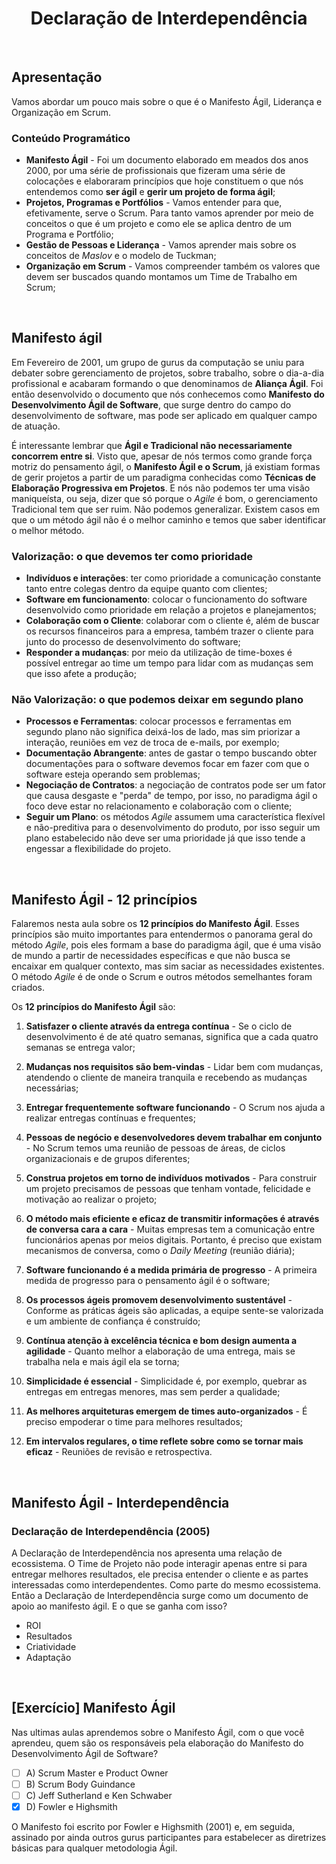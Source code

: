 <div align="center">

# Declaração de Interdependência

</div>

<br>

## Apresentação

Vamos abordar um pouco mais sobre o que é o Manifesto Ágil, Liderança e Organização em Scrum.

### Conteúdo Programático

- **Manifesto Ágil** - Foi um documento elaborado em meados dos anos 2000, por uma série de profissionais que fizeram uma série de colocações e elaboraram princípios que hoje constituem o que nós entendemos como **ser ágil** e **gerir um projeto de forma ágil**;
- **Projetos, Programas e Portfólios** - Vamos entender para que, efetivamente, serve o Scrum. Para tanto vamos aprender por meio de conceitos o que é um projeto e como ele se aplica dentro de um Programa e Portfólio;
- **Gestão de Pessoas e Liderança** - Vamos aprender mais sobre os conceitos de *Maslov* e o modelo de Tuckman;
- **Organização em Scrum** - Vamos compreender também  os valores que devem ser buscados quando montamos um Time de Trabalho em Scrum;

<br>

## Manifesto ágil

Em Fevereiro de 2001, um grupo de gurus da computação se uniu para debater sobre gerenciamento de projetos, sobre trabalho, sobre o dia-a-dia profissional e acabaram formando o que denominamos de **Aliança Ágil**. Foi então desenvolvido o documento que nós conhecemos como **Manifesto do Desenvolvimento Ágil de Software**, que surge dentro do campo do desenvolvimento de software, mas pode ser aplicado em qualquer campo de atuação. 

É interessante lembrar que **Ágil e Tradicional não necessariamente concorrem entre si**. Visto que, apesar de nós termos como grande força motriz do pensamento ágil, o **Manifesto Ágil e o Scrum**, já existiam formas de gerir projetos a partir de um paradigma conhecidas como **Técnicas de Elaboração Progressiva em Projetos**. E nós não podemos ter uma visão maniqueísta, ou seja, dizer que só porque o *Agile* é bom, o gerenciamento Tradicional tem que ser ruim. Não podemos generalizar. Existem casos em que o um método ágil não é o melhor caminho e temos que saber identificar o melhor método.

### **Valorização:** o que devemos ter como prioridade

- **Indivíduos e interações**: ter como prioridade a comunicação constante tanto entre colegas dentro da equipe quanto com clientes;
- **Software em funcionamento**: colocar o funcionamento do software desenvolvido como prioridade em relação a projetos e planejamentos;
- **Colaboração com o Cliente**: colaborar com o cliente é, além de buscar os recursos financeiros para a empresa, também trazer o cliente para junto do processo de desenvolvimento do software;
- **Responder a mudanças**: por meio da utilização de time-boxes é possível entregar ao time um tempo para lidar com as mudanças sem que isso afete a produção;

### **Não Valorização:** o que podemos deixar em segundo plano

- **Processos e Ferramentas**: colocar processos e ferramentas em segundo plano não significa deixá-los de lado, mas sim priorizar a interação, reuniões em vez de troca de e-mails, por exemplo;
- **Documentação Abrangente**: antes de gastar o tempo buscando obter documentações para o software devemos focar em fazer com que o software esteja operando sem problemas;
- **Negociação de Contratos**: a negociação de contratos pode ser um fator que causa desgaste e "perda" de tempo, por isso, no paradigma ágil o foco deve estar no relacionamento e colaboração com o cliente;
- **Seguir um Plano**: os métodos *Agile* assumem uma característica flexível e não-preditiva para o desenvolvimento do produto, por isso seguir um plano estabelecido não deve ser uma prioridade já que isso tende a engessar a flexibilidade do projeto.

<br>

## Manifesto Ágil - 12 princípios

Falaremos nesta aula sobre os **12 princípios do Manifesto Ágil**. Esses princípios são muito importantes para entendermos o panorama geral do método *Agile*, pois eles formam a base do paradigma ágil, que é uma visão de mundo a partir de necessidades específicas e que não busca se encaixar em qualquer contexto, mas sim saciar as necessidades existentes. O método *Agile* é de onde o Scrum e outros métodos semelhantes foram criados. 

Os **12 princípios do Manifesto Ágil** são:

 1) **Satisfazer o cliente através da entrega contínua** - Se o ciclo de desenvolvimento é de até quatro semanas, significa que a cada quatro semanas se entrega valor;

 2) **Mudanças nos requisitos são bem-vindas** - Lidar bem com mudanças, atendendo o cliente de maneira tranquila e recebendo as mudanças necessárias;

 3) **Entregar frequentemente software funcionando** - O Scrum nos ajuda a realizar entregas contínuas e frequentes;

 4) **Pessoas de negócio e desenvolvedores devem trabalhar em conjunto** - No Scrum temos uma reunião de pessoas de áreas, de ciclos organizacionais e de grupos diferentes;

5) **Construa projetos em torno de indivíduos motivados** - Para construir um projeto precisamos de pessoas que tenham vontade, felicidade e motivação ao realizar o projeto;

6) **O método mais eficiente e eficaz de transmitir informações é através de conversa cara a cara** - Muitas empresas tem a comunicação entre funcionários apenas por meios digitais. Portanto, é preciso que existam mecanismos de conversa, como o *Daily Meeting* (reunião diária);

7) **Software funcionando é a medida primária de progresso** - A primeira medida de progresso para o pensamento ágil é o software;

 8) **Os processos ágeis promovem desenvolvimento sustentável** - Conforme as práticas ágeis são aplicadas, a equipe sente-se valorizada e um ambiente de confiança é construído;

9) **Contínua atenção à excelência técnica e bom design aumenta a agilidade** - Quanto melhor a elaboração de uma entrega, mais se trabalha nela e mais ágil ela se torna;

10) **Simplicidade é essencial** - Simplicidade é, por exemplo, quebrar as entregas em entregas menores, mas sem perder a qualidade;

11) **As melhores arquiteturas emergem de times auto-organizados** - É preciso empoderar o time para melhores resultados;

12) **Em intervalos regulares, o time reflete sobre como se tornar mais eficaz** - Reuniões de revisão e retrospectiva.

<br>

## Manifesto Ágil - Interdependência

### Declaração de Interdependência (2005)
A Declaração de Interdependência nos apresenta uma relação de ecossistema. O Time de Projeto não pode interagir apenas entre si para entregar melhores resultados, ele precisa entender o cliente e as partes interessadas como interdependentes. Como parte do mesmo ecossistema. Então a Declaração de Interdependência surge como um documento de apoio ao manifesto ágil. E o que se ganha com isso?

+ ROI
+ Resultados
+ Criatividade
+ Adaptação

<br>

## [Exercício] Manifesto Ágil

Nas ultimas aulas aprendemos sobre o Manifesto Ágil, com o que você aprendeu, quem são os responsáveis pela elaboração do Manifesto do Desenvolvimento Ágil de Software?

- [ ] A) Scrum Master e Product Owner
- [ ] B) Scrum Body Guindance
- [ ] C) Jeff Sutherland e Ken Schwaber
- [x] D) Fowler e Highsmith

O Manifesto foi escrito por Fowler e Highsmith (2001) e, em seguida, assinado por ainda outros gurus participantes para estabelecer as diretrizes básicas para qualquer metodologia Ágil.

